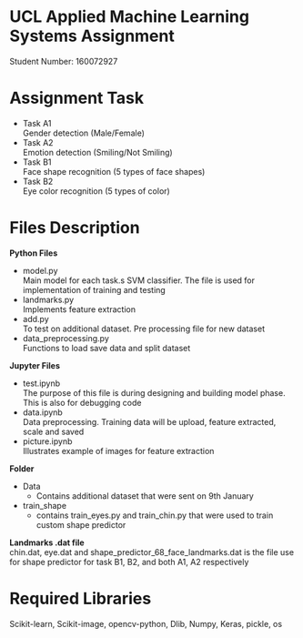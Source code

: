 # UCL Applied Machine Learning Systems Assignment
Student Number: 160072927

# Assignment Task
- Task A1 <br />
Gender detection (Male/Female)
- Task A2 <br />
Emotion detection (Smiling/Not Smiling)
- Task B1 <br />
Face shape recognition (5 types of face shapes)
- Task B2 <br />
Eye color recognition (5 types of color)

# Files Description
**Python Files**
- model.py<br />
Main model for each task.s SVM classifier. The file is used for implementation of training and testing
- landmarks.py<br />
Implements feature extraction
- add.py<br />
To test on additional dataset. Pre processing file for new dataset<br />
- data_preprocessing.py<br />
Functions to load save data and split dataset

**Jupyter Files**
- test.ipynb<br />
The purpose of this file is during designing and building model phase. This is also for debugging code
- data.ipynb<br />
Data preprocessing. Training data will be upload, feature extracted, scale and saved
- picture.ipynb<br />
Illustrates example of images for feature extraction<br />

**Folder**
- Data
  - Contains additional dataset that were sent on 9th January<br />
- train_shape
  - contains train_eyes.py and train_chin.py that were used to train custom shape predictor

**Landmarks .dat file**<br />
chin.dat, eye.dat and shape_predictor_68_face_landmarks.dat is the file use for shape predictor for task B1, B2, and both A1, A2 respectively

# Required Libraries
Scikit-learn, Scikit-image, opencv-python, Dlib, Numpy, Keras, pickle, os

